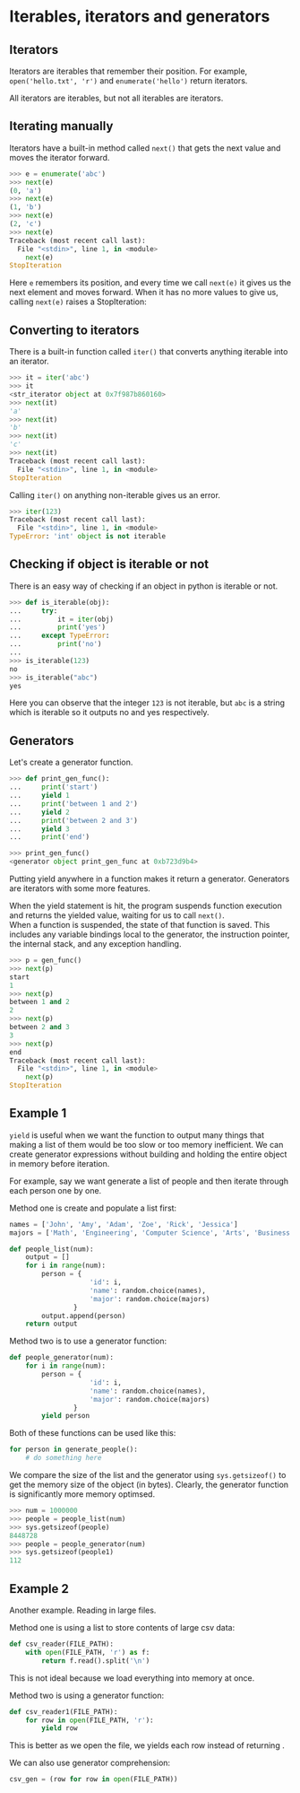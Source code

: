 # Iterables, iterators and generators

## Iterators
Iterators are iterables that remember their position. For example, `open('hello.txt', 'r')` and `enumerate('hello')` return iterators.

All iterators are iterables, but not all iterables are iterators.

## Iterating manually
Iterators have a built-in method called `next()` that gets the next value and moves the iterator forward.
```python
>>> e = enumerate('abc')
>>> next(e)
(0, 'a')
>>> next(e)
(1, 'b')
>>> next(e)
(2, 'c')
>>> next(e)
Traceback (most recent call last):
  File "<stdin>", line 1, in <module>
    next(e)
StopIteration
```

Here `e` remembers its position, and every time we call `next(e)` it gives us the next element and moves forward. When it has no more values to give us, calling `next(e)` raises a StopIteration:

## Converting to iterators
There is a built-in function called `iter()` that converts anything iterable into an iterator.
```python
>>> it = iter('abc')
>>> it
<str_iterator object at 0x7f987b860160>
>>> next(it)
'a'
>>> next(it)
'b'
>>> next(it)
'c'
>>> next(it)
Traceback (most recent call last):
  File "<stdin>", line 1, in <module>
StopIteration
```
Calling `iter()` on anything non-iterable gives us an error.

```python
>>> iter(123)
Traceback (most recent call last):
  File "<stdin>", line 1, in <module>
TypeError: 'int' object is not iterable
```

## Checking if object is iterable or not
There is an easy way of checking if an object in python is iterable or not.

```python
>>> def is_iterable(obj):
...     try:
...         it = iter(obj)
...         print('yes')
...     except TypeError:
...         print('no')
...
>>> is_iterable(123)
no
>>> is_iterable("abc")
yes
```
Here you can observe that the integer `123` is not iterable, but `abc` is a string which is iterable so it outputs no and yes respectively.

## Generators

Let's create a generator function.
```python
>>> def print_gen_func():
...     print('start')
...     yield 1
...     print('between 1 and 2')
...     yield 2
...     print('between 2 and 3')
...     yield 3
...     print('end')

>>> print_gen_func()
<generator object print_gen_func at 0xb723d9b4>
```

Putting yield anywhere in a function makes it return a generator. Generators are iterators with some more features.

When the yield statement is hit, the program suspends function execution and returns the yielded value, waiting for us to call `next()`.  
When a function is suspended, the state of that function is saved. This includes any variable bindings local to the generator, the instruction pointer, the internal stack, and any exception handling.


```python
>>> p = gen_func()
>>> next(p)
start
1
>>> next(p)
between 1 and 2
2
>>> next(p)
between 2 and 3
3
>>> next(p)
end
Traceback (most recent call last):
  File "<stdin>", line 1, in <module>
    next(p)
StopIteration
```

## Example 1
`yield` is useful when we want the function to output many things that making a list of them would be too slow or too memory inefficient. We can create generator expressions without building and holding the entire object in memory before iteration.

For example, say we want generate a list of people and then iterate through each person one by one.

Method one is create and populate a list first:
```python
names = ['John', 'Amy', 'Adam', 'Zoe', 'Rick', 'Jessica']
majors = ['Math', 'Engineering', 'Computer Science', 'Arts', 'Business']

def people_list(num):
    output = []
    for i in range(num):
        person = {
                    'id': i,
                    'name': random.choice(names),
                    'major': random.choice(majors)
                }
        output.append(person)
    return output 
```

Method two is to use a generator function:
```python
def people_generator(num):
    for i in range(num):
        person = {
                    'id': i,
                    'name': random.choice(names),
                    'major': random.choice(majors)
                }
        yield person
```

Both of these functions can be used like this:

```python
for person in generate_people():
    # do something here
```

We compare the size of the list and the generator using `sys.getsizeof()` to get the memory size of the object (in bytes). Clearly, the generator function is significantly more memory optimsed.

```python
>>> num = 1000000
>>> people = people_list(num)
>>> sys.getsizeof(people)
8448728
>>> people = people_generator(num)
>>> sys.getsizeof(people1)
112
```

## Example 2
Another example. Reading in large files.

Method one is using a list to store contents of large csv data:
```python
def csv_reader(FILE_PATH):
    with open(FILE_PATH, 'r') as f:
        return f.read().split('\n')
```
This is not ideal because we load everything into memory at once.

Method two is using a generator function:

```python
def csv_reader1(FILE_PATH):
    for row in open(FILE_PATH, 'r'):
        yield row
```
This is better as we open the file, we yields each row instead of returning .

We can also use generator comprehension:
```python
csv_gen = (row for row in open(FILE_PATH))
```